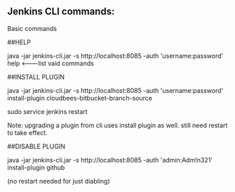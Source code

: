 ## Jenkins CLI commands:

Basic commands


##HELP

java -jar jenkins-cli.jar -s http://localhost:8085 -auth 'username:password' help  <---list vaid commands

##INSTALL PLUGIN

java -jar jenkins-cli.jar -s http://localhost:8085 -auth 'username:password' install-plugin cloudbees-bitbucket-branch-source

sudo service jenkins restart

Note: upgrading a plugin from cli uses install plugin as well. still need restart to take effect.


##DISABLE PLUGIN

java -jar jenkins-cli.jar -s http://localhost:8085 -auth 'admin:Adm!n321' install-plugin github

(no restart needed for just diabling)
